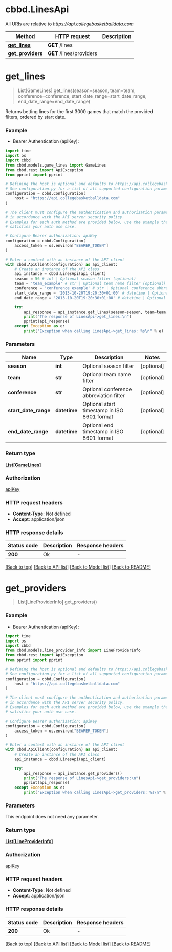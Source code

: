 # cbbd.LinesApi

All URIs are relative to *https://api.collegebasketballdata.com*

Method | HTTP request | Description
------------- | ------------- | -------------
[**get_lines**](LinesApi.md#get_lines) | **GET** /lines | 
[**get_providers**](LinesApi.md#get_providers) | **GET** /lines/providers | 


# **get_lines**
> List[GameLines] get_lines(season=season, team=team, conference=conference, start_date_range=start_date_range, end_date_range=end_date_range)



Returns betting lines for the first 3000 games that match the provided filters, ordered by start date.

### Example

* Bearer Authentication (apiKey):
```python
import time
import os
import cbbd
from cbbd.models.game_lines import GameLines
from cbbd.rest import ApiException
from pprint import pprint

# Defining the host is optional and defaults to https://api.collegebasketballdata.com
# See configuration.py for a list of all supported configuration parameters.
configuration = cbbd.Configuration(
    host = "https://api.collegebasketballdata.com"
)

# The client must configure the authentication and authorization parameters
# in accordance with the API server security policy.
# Examples for each auth method are provided below, use the example that
# satisfies your auth use case.

# Configure Bearer authorization: apiKey
configuration = cbbd.Configuration(
    access_token = os.environ["BEARER_TOKEN"]
)

# Enter a context with an instance of the API client
with cbbd.ApiClient(configuration) as api_client:
    # Create an instance of the API class
    api_instance = cbbd.LinesApi(api_client)
    season = 56 # int | Optional season filter (optional)
    team = 'team_example' # str | Optional team name filter (optional)
    conference = 'conference_example' # str | Optional conference abbreviation filter (optional)
    start_date_range = '2013-10-20T19:20:30+01:00' # datetime | Optional start timestamp in ISO 8601 format (optional)
    end_date_range = '2013-10-20T19:20:30+01:00' # datetime | Optional end timestamp in ISO 8601 format (optional)

    try:
        api_response = api_instance.get_lines(season=season, team=team, conference=conference, start_date_range=start_date_range, end_date_range=end_date_range)
        print("The response of LinesApi->get_lines:\n")
        pprint(api_response)
    except Exception as e:
        print("Exception when calling LinesApi->get_lines: %s\n" % e)
```



### Parameters

Name | Type | Description  | Notes
------------- | ------------- | ------------- | -------------
 **season** | **int**| Optional season filter | [optional] 
 **team** | **str**| Optional team name filter | [optional] 
 **conference** | **str**| Optional conference abbreviation filter | [optional] 
 **start_date_range** | **datetime**| Optional start timestamp in ISO 8601 format | [optional] 
 **end_date_range** | **datetime**| Optional end timestamp in ISO 8601 format | [optional] 

### Return type

[**List[GameLines]**](GameLines.md)

### Authorization

[apiKey](../README.md#apiKey)

### HTTP request headers

 - **Content-Type**: Not defined
 - **Accept**: application/json

### HTTP response details
| Status code | Description | Response headers |
|-------------|-------------|------------------|
**200** | Ok |  -  |

[[Back to top]](#) [[Back to API list]](../README.md#documentation-for-api-endpoints) [[Back to Model list]](../README.md#documentation-for-models) [[Back to README]](../README.md)

# **get_providers**
> List[LineProviderInfo] get_providers()



### Example

* Bearer Authentication (apiKey):
```python
import time
import os
import cbbd
from cbbd.models.line_provider_info import LineProviderInfo
from cbbd.rest import ApiException
from pprint import pprint

# Defining the host is optional and defaults to https://api.collegebasketballdata.com
# See configuration.py for a list of all supported configuration parameters.
configuration = cbbd.Configuration(
    host = "https://api.collegebasketballdata.com"
)

# The client must configure the authentication and authorization parameters
# in accordance with the API server security policy.
# Examples for each auth method are provided below, use the example that
# satisfies your auth use case.

# Configure Bearer authorization: apiKey
configuration = cbbd.Configuration(
    access_token = os.environ["BEARER_TOKEN"]
)

# Enter a context with an instance of the API client
with cbbd.ApiClient(configuration) as api_client:
    # Create an instance of the API class
    api_instance = cbbd.LinesApi(api_client)

    try:
        api_response = api_instance.get_providers()
        print("The response of LinesApi->get_providers:\n")
        pprint(api_response)
    except Exception as e:
        print("Exception when calling LinesApi->get_providers: %s\n" % e)
```



### Parameters
This endpoint does not need any parameter.

### Return type

[**List[LineProviderInfo]**](LineProviderInfo.md)

### Authorization

[apiKey](../README.md#apiKey)

### HTTP request headers

 - **Content-Type**: Not defined
 - **Accept**: application/json

### HTTP response details
| Status code | Description | Response headers |
|-------------|-------------|------------------|
**200** | Ok |  -  |

[[Back to top]](#) [[Back to API list]](../README.md#documentation-for-api-endpoints) [[Back to Model list]](../README.md#documentation-for-models) [[Back to README]](../README.md)

